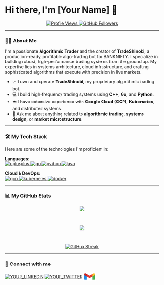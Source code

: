 # Hi there, I'm [Your Name] 👋

<p align="center">
  <a href="https://github.com/YOUR_USERNAME">
    <img src="https://komarev.com/ghpvc/?username=YOUR_USERNAME&label=Profile%20Views&color=blueviolet&style=flat-square" alt="Profile Views"/>
  </a>
  <a href="https://github.com/YOUR_USERNAME?tab=followers">
    <img src="https://img.shields.io/github/followers/YOUR_USERNAME?label=Followers&style=flat-square&color=blueviolet&logo=github" alt="GitHub Followers"/>
  </a>
</p>

---

### 👨‍💻 About Me

I'm a passionate **Algorithmic Trader** and the creator of **TradeShinobi**, a production-ready, profitable algo-trading bot for BANKNIFTY. I specialize in building robust, high-performance trading systems from the ground up. My expertise lies in systems architecture, cloud infrastructure, and crafting sophisticated algorithms that execute with precision in live markets.

* 📈 I own and operate **TradeShinobi**, my proprietary algorithmic trading bot.
* 💻 I build high-frequency trading systems using **C++**, **Go**, and **Python**.
* ☁️ I have extensive experience with **Google Cloud (GCP)**, **Kubernetes**, and distributed systems.
* 💬 Ask me about anything related to **algorithmic trading**, **systems design**, or **market microstructure**.

---

### 🛠️ My Tech Stack

Here are some of the technologies I'm proficient in:

<p align="left">
  <strong>Languages:</strong><br>
  <a href="https://isocpp.org/" target="_blank" rel="noreferrer">
    <img src="https://img.shields.io/badge/C%2B%2B-00599C?style=for-the-badge&logo=c%2B%2B&logoColor=white" alt="cplusplus"/>
  </a>
  <a href="https://golang.org" target="_blank" rel="noreferrer">
    <img src="https://img.shields.io/badge/Go-00ADD8?style=for-the-badge&logo=go&logoColor=white" alt="go"/>
  </a>
  <a href="https://www.python.org" target="_blank" rel="noreferrer">
    <img src="https://img.shields.io/badge/Python-3776AB?style=for-the-badge&logo=python&logoColor=white" alt="python"/>
  </a>
  <a href="https://www.java.com" target="_blank" rel="noreferrer">
    <img src="https://img.shields.io/badge/Java-ED8B00?style=for-the-badge&logo=openjdk&logoColor=white" alt="java"/>
  </a>
</p>

<p align="left">
  <strong>Cloud & DevOps:</strong><br>
  <a href="https://cloud.google.com" target="_blank" rel="noreferrer">
    <img src="https://img.shields.io/badge/Google_Cloud-4285F4?style=for-the-badge&logo=google-cloud&logoColor=white" alt="gcp"/>
  </a>
  <a href="https://kubernetes.io" target="_blank" rel="noreferrer">
    <img src="https://img.shields.io/badge/Kubernetes-326CE5?style=for-the-badge&logo=kubernetes&logoColor=white" alt="kubernetes"/>
  </a>
  <a href="https://www.docker.com/" target="_blank" rel="noreferrer">
    <img src="https://img.shields.io/badge/Docker-2496ED?style=for-the-badge&logo=docker&logoColor=white" alt="docker"/>
  </a>
</p>

---

### 📊 My GitHub Stats

<p align="center">
  <a href="https://github.com/anuraghazra/github-readme-stats">
    <img align="center" src="https://github-readme-stats.vercel.app/api?username=YOUR_USERNAME&show_icons=true&theme=dracula&hide_border=true&include_all_commits=true&count_private=true" />
  </a>
</p>
<br>
<p align="center">
  <a href="https://github.com/anuraghazra/github-readme-stats">
    <img align="center" src="https://github-readme-stats.vercel.app/api/top-langs/?username=YOUR_USERNAME&layout=compact&theme=dracula&hide_border=true&include_all_commits=true&count_private=true&langs_count=6" />
  </a>
</p>
<br>
<p align="center">
    <a href="https://github-readme-streak-stats.herokuapp.com/?user=YOUR_USERNAME&theme=dracula&hide_border=true">
        <img src="https://github-readme-streak-stats.herokuapp.com/?user=YOUR_USERNAME&theme=dracula&hide_border=true" alt="GitHub Streak" />
    </a>
</p>

---

### 🔗 Connect with me

<p align="left">
<a href="https://www.linkedin.com/in/YOUR_LINKEDIN/" target="blank"><img align="center" src="https://raw.githubusercontent.com/rahuldkjain/github-profile-readme-generator/master/src/images/icons/Social/linked-in-alt.svg" alt="YOUR_LINKEDIN" height="30" width="40" /></a>
<a href="https://twitter.com/YOUR_TWITTER" target="blank"><img align="center" src="https://raw.githubusercontent.com/rahuldkjain/github-profile-readme-generator/master/src/images/icons/Social/twitter.svg" alt="YOUR_TWITTER" height="30" width="40" /></a>
<a href="mailto:YOUR_EMAIL" target="blank"><img align="center" src="https://raw.githubusercontent.com/rahuldkjain/github-profile-readme-generator/master/src/images/icons/Social/gmail.svg" alt="YOUR_EMAIL" height="30" width="40" /></a>
</p>
